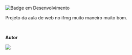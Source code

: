 ![Badge em Desenvolvimento](http://img.shields.io/static/v1?label=STATUS&message=EM%20DESENVOLVIMENTO&color=GREEN&style=for-the-badge)
<p align="center">
<p>Projeto da aula de web no ifmg muito maneiro muito bom.</p>
<br><p><b>Autor</b></p>
<img src="https://is2-ssl.mzstatic.com/image/thumb/Purple125/v4/ae/4e/7d/ae4e7d28-beba-60e7-5f96-1ee9cbd3c68c/source/512x512bb.jpg">
